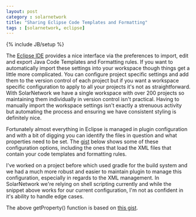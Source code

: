 ```yaml
---
layout: post
category : solarnetwork
title: "Sharing Eclipse Code Templates and Formatting"
tags : [solarnetwork, eclipse]
---
```

{% include JB/setup %}

The [Eclipse IDE](eclipse.org) provides a nice interface via the preferences to import, edit and export Java Code Templates and Formatting rules. If you want to automatically import these settings into your workspace though things get a little more complicated. You can configure project specific settings and add them to the version control of each project but if you want a workspace specific configuration to apply to all your projects it's not as straightforward. With SolarNetwork we have a single workspace with over 200 projects so maintaining them individually in version control isn't practical. Having to manually import the workspace settings isn't exactly a strenuous activity but automating the process and ensuring we have consistent styling is definitely nice.

Fortunately almost everything in Eclipse is managed in plugin configuration and with a bit of digging you can identify the files in question and what properties need to be set. The [gist](https://gist.github.com/maxieduncan/db6f3c7aef1baeafe78fca691c3a6926) below shows some of these configuration options, including the ones that load the XML files that contain your code templates and formatting rules.

<script src="https://gist.github.com/maxieduncan/db6f3c7aef1baeafe78fca691c3a6926.js"></script>

I've worked on a project before which used gradle for the build system and we had a much more robust and easier to maintain plugin to  manage this configuration, especially in regards to the XML management. In SolarNetwork we're relying on shell scripting currently and while the snippet above works for our current configuration, I'm not as confident in it's ability to handle edge cases.

The above getProperty() function is based on [this gist](https://gist.github.com/kongchen/6748525).
